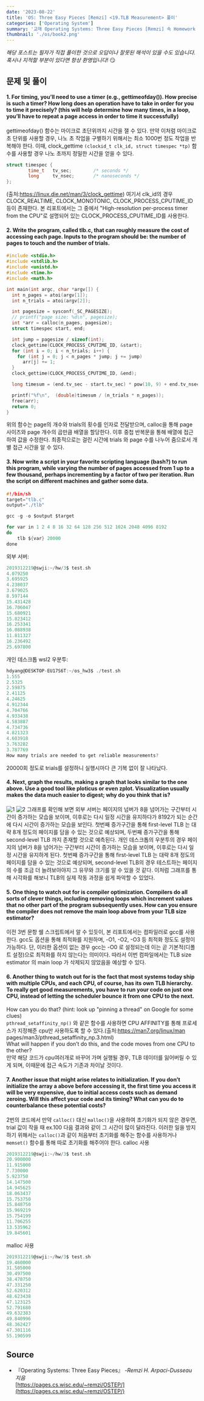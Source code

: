 ```yaml
---
date: '2023-08-22'
title: 'OS: Three Easy Pieces [Remzi] <19.TLB Measurement> 풀이'
categories: ['Operating System']
summary: '교재 Operating Systems: Three Easy Pieces [Remzi] 속 Homework 문제 풀이'
thumbnail: './os/book2.png'
---
```

*해당 포스트는 필자가 직접 풀이한 것으로 오답이나 잘못된 해석이 있을 수도 있습니다.*  
*혹시나 지적할 부분이 있다면 항상 환영입니다!* 😏
## 문제 및 풀이

#### 1. For timing, you’ll need to use a timer (e.g., gettimeofday()). How precise is such a timer? How long does an operation have to take in order for you to time it precisely? (this will help determine how many times, in a loop, you’ll have to repeat a page access in order to time it successfully)
gettimeofday() 함수는 마이크로 초단위까지 시간을 잴 수 있다. 만약 이처럼 마이크로 초 단위를 사용할 경우, 나노 초 작업을 구별하기 위해서는 최소 1000번 정도 작업을 반복해야 한다. 이때, clock_gettime
`(clockid_t clk_id, struct timespec *tp)` 함수를 사용할 경우 나노 초까지 정밀한 시간을 얻을 수 있다.

```c
struct timespec {
        time_t   tv_sec;        /* seconds */
        long     tv_nsec;       /* nanoseconds */
};
```
(출처:https://linux.die.net/man/3/clock_gettime)
여기서 clk_id의 경우 CLOCK_REALTIME, CLOCK_MONOTONIC, CLOCK_PROCESS_CPUTIME_ID 등이 존재한다. 본 리포트에서는 그 중에서 "High-resolution per-process timer from the CPU"로 설명되어 있는 CLOCK_PROCESS_CPUTIME_ID를 사용한다.

#### 2. Write the program, called tlb.c, that can roughly measure the cost of accessing each page. Inputs to the program should be: the number of pages to touch and the number of trials.

```c
#include <stdio.h>
#include <stdlib.h>
#include <unistd.h>
#include <time.h>
#include <math.h>

int main(int argc, char *argv[]) {
  int n_pages = atoi(argv[1]);
  int n_trials = atoi(argv[2]);

  int pagesize = sysconf(_SC_PAGESIZE);
  // printf("page size: %d\n", pagesize);
  int *arr = calloc(n_pages, pagesize);
  struct timespec start, end;

  int jump = pagesize / sizeof(int);
  clock_gettime(CLOCK_PROCESS_CPUTIME_ID, &start);
  for (int i = 0; i < n_trials; i++) {
    for (int j = 0; j < n_pages * jump; j += jump)
      arr[j] += 1;
  }
  clock_gettime(CLOCK_PROCESS_CPUTIME_ID, &end);

  long timesum = (end.tv_sec - start.tv_sec) * pow(10, 9) + end.tv_nsec - start.tv_nsec;

  printf("%f\n",  (double)timesum / (n_trials * n_pages));
  free(arr);
  return 0;
}
```
위의 함수는 page의 개수와 trials의 횟수를 인자로 전달받으며, calloc을 통해 page 사이즈와 page 개수의 곱만큼 배열을 할당한다. 이후 중첩 반복문을 통해 배열에 접근하여 값을 수정한다. 최종적으로는 걸린 시간에 trials 와 page 수를 나누어 줌으로서 개별 접근 시간을 알 수 있다.

#### 3. Now write a script in your favorite scripting language (bash?) to run this program, while varying the number of pages accessed from 1 up to a few thousand, perhaps incrementing by a factor of two per iteration. Run the script on different machines and gather some data.

```c
#!/bin/sh
target="tlb.c"
output="./tlb"

gcc -g -o $output $target

for var in 1 2 4 8 16 32 64 128 256 512 1024 2048 4096 8192
do
    tlb ${var} 20000
done
```
외부 서버:

```c
2019312219@swji:~/hw/3$ test.sh
4.079250
3.695925
4.238037
3.679025
8.597144
15.431428
16.706047
15.680921
15.823412
16.253341
16.088938
11.811327
16.236492
25.697800
```
개인 데스크톱 wsl2 우분투:

```c
hdyang@DESKTOP-EU17S6T:~/os_hw3$ ./test.sh
1.555
2.5325
2.59875
2.41125
4.24625
4.912344
4.704766
4.933438
4.583887
4.734736
4.821323
4.603918
3.763282
3.787769
How many trials are needed to get reliable measurements?
```

20000회 정도로 trials를 설정하니 실행시마다 큰 기복 없이 잘 나타났다.

#### 4. Next, graph the results, making a graph that looks similar to the one above. Use a good tool like ploticus or even zplot. Visualization usually makes the data much easier to digest; why do you think that is?
![1](./os/1.png)
![2](./os/2.png)
그래프를 확인해 보면 외부 서버는 페이지의 넘버가 8을 넘어가는 구간부터 시간이 증가하는 모습을 보이며, 이후로는 다시 일정 시간을 유지하다가 8192가 되는 순간에 다시 시간이 증가하는 모습을 보인다. 첫번째 증가구간을 통해 first-level TLB 는 대략 8개 정도의 페이지를 담을 수 있는 것으로 예상되며, 두번째 증가구간을 통해 second-level TLB 까지 존재할 것으로 예측된다.
개인 데스크톱의 우분투의 경우 페이지의 넘버가 8을 넘어가는 구간부터 시간이 증가하는 모습을 보이며, 이후로는 다시 일정 시간을 유지하게 된다. 첫번째 증가구간을 통해 first-level TLB 는 대략 8개 정도의 페이지를 담을 수 있는 것으로 예상되며, second-level TLB의 경우 테스트하는 페이지의 수를 조금 더 늘려보아야지 그 유무와 크기를 알 수 있을 것 같다.
이처럼 그래프를 통해 시각화를 해보니 TLB의 실제 작동 과정을 쉽게 파악할 수 있었다.

#### 5. One thing to watch out for is compiler optimization. Compilers do all sorts of clever things, including removing loops which increment values that no other part of the program subsequently uses. How can you ensure the compiler does not remove the main loop above from your TLB size estimator?
이전 3번 문항 쉘 스크립트에서 알 수 있듯이, 본 리포트에서는 컴파일러로 gcc를 사용한다. gcc도 옵션을 통해 최적화를 지원하며, -O1, -O2, -O3 등 최적화 정도도 설정이 가능하다. 단, 이러한 옵션이 없는 경우 gcc는 -O0 로 설정되는데 이는 곧 기본적(디폴트 설정)으로 최적화를 하지 않는다는 의미이다. 따라서 이번 컴파일에서는 TLB size estimator 의 main loop 가 삭제되지 않았음을 예상할 수 있다.

#### 6. Another thing to watch out for is the fact that most systems today ship with multiple CPUs, and each CPU, of course, has its own TLB hierarchy. To really get good measurements, you have to run your code on just one CPU, instead of letting the scheduler bounce it from one CPU to the next. 
How can you do that? (hint: look up "pinning a thread" on Google for some clues)   
`pthread_setaffinity_np()` 와 같은 함수를 사용하면 CPU AFFINITY를 통해 프로세스가 지정해준 cpu만 사용하도록 할 수 있다.(출처:https://man7.org/linux/man pages/man3/pthread_setaffinity_np.3.html)  
What will happen if you don’t do this, and the code moves from one CPU to the other?    
만약 해당 코드가 cpu여러개로 바꾸어 가며 실행될 경우, TLB 데이터를 잃어버릴 수 있게 되며, 이때문에 접근 속도가 기존과 차이날 것이다.

#### 7. Another issue that might arise relates to initialization. If you don’t initialize the array a above before accessing it, the first time you access it will be very expensive, due to initial access costs such as demand zeroing. Will this affect your code and its timing? What can you do to counterbalance these potential costs?  
2번의 코드에서 만약 `calloc()` 대신 `malloc()`을 사용하여 초기화가 되지 않은 경우면, trial 값이 작을 때 ex.100 다음 결과와 같이 그 시간이 많이 달라진다. 이러한 일을 방지하기 위해서는 `calloc()`과 같이 처음부터 초기화를 해주는 함수를 사용하거나 `memset()` 함수를 통해 따로 초기화를 해주어야 한다.
calloc 사용

```c
2019312219@swji:~/hw/3$ test.sh
20.900000
11.915000
7.730000
5.923750
14.147500
14.945625
18.063437
15.753750
15.848750
15.969219
15.754199
11.706255
13.535962
19.845601
```
malloc 사용

```c
2019312219@swji:~/hw/3$ test.sh
19.460000
31.505000
30.497500
38.478750
47.331250
52.620312
48.623438
47.123125
52.791680
49.632383
49.840996
48.362427
47.301116
55.190599
```

## Source

- 『Operating Systems: Three Easy Pieces』 *-Remzi H. Arpaci-Dusseau 지음*  
  [https://pages.cs.wisc.edu/~remzi/OSTEP/](https://pages.cs.wisc.edu/~remzi/OSTEP/)
